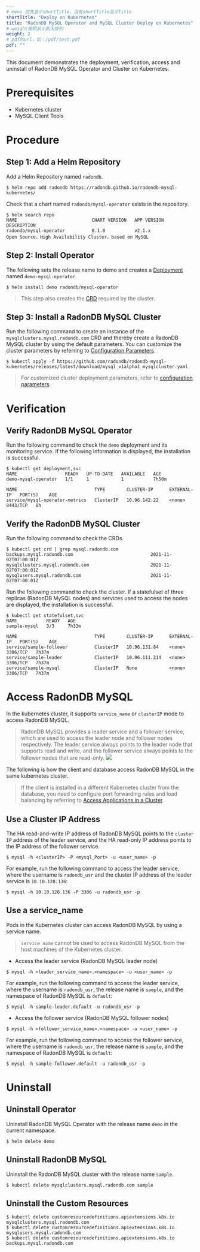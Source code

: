```yaml
---
# menu 优先显示shortTitle，没有shortTitle显示Title
shortTitle: "Deploy on Kubernetes"
title: "RadonDB MySQL Operator and MySQL Cluster Deploy on Kubernetes"
# weight按照从小到大排列
weight: 2
# pdf的url，如：/pdf/test.pdf
pdf: ""
---
```


This document demonstrates the deployment, verification, access and uninstall of RadonDB MySQL Operator and Cluster on Kubernetes.

# Prerequisites

- Kubernetes cluster
- MySQL Client Tools

# Procedure

## Step 1: Add a Helm Repository
Add a Helm Repository named `radondb`.

```shell
$ helm repo add radondb https://radondb.github.io/radondb-mysql-kubernetes/
```

Check that a chart named `radondb/mysql-operator` exists in the repository.

```shell
$ helm search repo
NAME                            CHART VERSION   APP VERSION                     DESCRIPTION                 
radondb/mysql-operator          0.1.0           v2.1.x                          Open Source，High Availability Cluster，based on MySQL                     
```

## Step 2: Install Operator

The following sets the release name to demo and creates a [Deployment](https://kubernetes.io/zh/docs/concepts/workloads/controllers/deployment/) named `demo-mysql-operator`.

```shell
$ helm install demo radondb/mysql-operator
```
 
> This step also creates the  [CRD](https://kubernetes.io/zh/docs/concepts/extend-kubernetes/api-extension/custom-resources/) required by the cluster.

## Step 3: Install a RadonDB MySQL Cluster

Run the following command to create an instance of the `mysqlclusters.mysql.radondb.com` CRD and thereby create a RadonDB MySQL cluster by using the default parameters. You can customize the cluster parameters by referring to [Configuration Parameters](https://github.com/radondb/radondb-mysql-kubernetes/blob/main/docs/zh-cn/config_para.md).

```shell
$ kubectl apply -f https://github.com/radondb/radondb-mysql-kubernetes/releases/latest/download/mysql_v1alpha1_mysqlcluster.yaml
```
> For customized cluster deployment parameters, refer to [configuration parameters](../config_para/).

# Verification

## Verify RadonDB MySQL Operator

Run the following command to check the `demo` deployment and its monitoring service. If the following information is displayed, the installation is successful.

```shell
$ kubectl get deployment,svc
NAME                  READY   UP-TO-DATE   AVAILABLE   AGE
demo-mysql-operator   1/1     1            1           7h50m

NAME                             TYPE        CLUSTER-IP      EXTERNAL-IP   PORT(S)    AGE
service/mysql-operator-metrics   ClusterIP   10.96.142.22    <none>        8443/TCP   8h
```

## Verify the RadonDB MySQL Cluster

Run the following command to check the CRDs.

```shell
$ kubectl get crd | grep mysql.radondb.com
backups.mysql.radondb.com                             2021-11-02T07:00:01Z
mysqlclusters.mysql.radondb.com                       2021-11-02T07:00:01Z
mysqlusers.mysql.radondb.com                          2021-11-02T07:00:01Z
```

Run the following command to check the cluster. If a statefulset of three replicas (RadonDB MySQL nodes) and services used to access the nodes are displayed, the installation is successful.

```shell
$ kubectl get statefulset,svc
NAME           READY   AGE
sample-mysql   3/3     7h33m

NAME                             TYPE        CLUSTER-IP      EXTERNAL-IP   PORT(S)    AGE
service/sample-follower          ClusterIP   10.96.131.84    <none>        3306/TCP   7h37m
service/sample-leader            ClusterIP   10.96.111.214   <none>        3306/TCP   7h37m
service/sample-mysql             ClusterIP   None            <none>        3306/TCP   7h37m
```

# Access RadonDB MySQL

In the kubernetes cluster, it supports `service_name` or `clusterIP` mode to access RadonDB MySQL.

> RadonDB MySQL provides a leader service and a follower service, which are used to access the leader node and follower nodes respectively. The leader service always points to the leader node that supports read and write, and the follower service always points to the follower nodes that are read-only.
![](https://radondb.com/images/projects/mysql/mysql-architecture.png)

The following is how the client and database access RadonDB MySQL in the same kubernetes cluster.

> If the client is installed in a different Kubernetes cluster from the database, you need to configure port forwarding rules and load balancing by referring to [Access Applications in a Cluster](https://kubernetes.io/zh/docs/tasks/access-application-cluster/). 

## Use a Cluster IP Address

The HA read-and-write IP address of RadonDB MySQL points to the `cluster IP` address of the leader service, and the HA read-only IP address points to the IP address of the follower service.

```shell
$ mysql -h <clusterIP> -P <mysql_Port> -u <user_name> -p
```

For example, run the following command to access the leader service, where the username is `radondb_usr` and the cluster IP address of the leader service is `10.10.128.136`:

```shell
$ mysql -h 10.10.128.136 -P 3306 -u radondb_usr -p
```

## Use a service_name 

Pods in the Kubernetes cluster can access RadonDB MySQL by using a service name.

> `service name` cannot be used to access RadonDB MySQL from the host machines of the Kubernetes cluster.

* Access the leader service (RadonDB MySQL leader node)

```shell
$ mysql -h <leader_service_name>.<namespace> -u <user_name> -p
```

For example, run the following command to access the leader service, where the username is `radondb_usr`, the release name is `sample`, and the namespace of RadonDB MySQL is `default`:

```shell
$ mysql -h sample-leader.default -u radondb_usr -p
```

* Access the follower service (RadonDB MySQL follower nodes)

```shell
$ mysql -h <follower_service_name>.<namespace> -u <user_name> -p
```

For example, run the following command to access the follower service, where the username is `radondb_usr`, the release name is `sample`, and the namespace of RadonDB MySQL is `default`:

```shell
$ mysql -h sample-follower.default -u radondb_usr -p  
```

# Uninstall

## Uninstall Operator

Uninstall RadonDB MySQL Operator with the release name `demo` in the current namespace.

```shell
$ helm delete demo
```

## Uninstall RadonDB MySQL

Uninstall the RadonDB MySQL cluster with the release name `sample`.

```shell
$ kubectl delete mysqlclusters.mysql.radondb.com sample
```

## Uninstall the Custom Resources

```shell
$ kubectl delete customresourcedefinitions.apiextensions.k8s.io mysqlclusters.mysql.radondb.com
$ kubectl delete customresourcedefinitions.apiextensions.k8s.io mysqlusers.mysql.radondb.com
$ kubectl delete customresourcedefinitions.apiextensions.k8s.io backups.mysql.radondb.com
```

